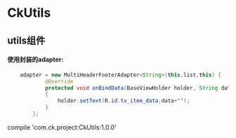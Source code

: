 # CkUtils
## utils组件

#### 使用封装的adapter:
```java
    adapter = new MultiHeaderFooterAdapter<String>(this,list,this) {
            @Override
            protected void onBindData(BaseViewHolder holder, String data, int position)
			{
                holder.setText(R.id.tv_item_data,data+"");
            }
        };
```

  
  compile 'com.ck.project:CkUtils:1.0.0'
